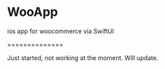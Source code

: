 # WooApp
ios app for woocommerce via SwiftUI

==============

Just started, not working at the moment. 
Will update.
